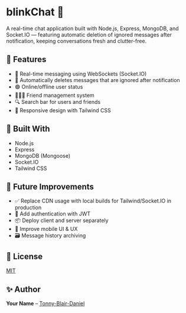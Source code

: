 # blinkChat 💬

A real-time chat application built with Node.js, Express, MongoDB, and Socket.IO — featuring automatic deletion of ignored messages after notification, keeping conversations fresh and clutter-free.

## 🚀 Features

- 💬 Real-time messaging using WebSockets (Socket.IO)
- 🧠 Automatically deletes messages that are ignored after notification
- 🟢 Online/offline user status
- 🧑‍🤝‍🧑 Friend management system
- 🔍 Search bar for users and friends
- 📱 Responsive design with Tailwind CSS

## 🧪 Built With

* Node.js
* Express
* MongoDB (Mongoose)
* Socket.IO
* Tailwind CSS

## 📌 Future Improvements

* ✅ Replace CDN usage with local builds for Tailwind/Socket.IO in production
* 🔐 Add authentication with JWT
* 📦 Deploy client and server separately
* 📲 Improve mobile UI & UX
* 🗃️ Message history archiving


## 📄 License

[MIT](https://opensource.org/licenses/MIT)


## ✨ Author

**Your Name** – [Tonny-Blair-Daniel](https://github.com/yourGitHub)

